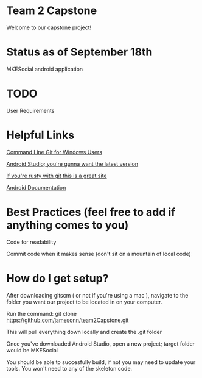 # Team 2 Capstone

Welcome to our capstone project!

# Status as of September 18th

MKESocial android application


# TODO

User Requirements


# Helpful Links

[Command Line Git for Windows Users](https://git-scm.com)

[Android Studio; you're gunna want the latest version](https://developer.android.com/studio/index.html)

[If you're rusty with git this is a great site](https://try.github.io)

[Android Documentation](https://developer.android.com/index.html)

# Best Practices (feel free to add if anything comes to you)

Code for readability 

Commit code when it makes sense (don't sit on a mountain of local code)

# How do I get setup?

After downloading gitscm ( or not if you're using a mac ), navigate to the folder you want our project to be located in on your computer.

Run the command: git clone https://github.com/jamesonn/team2Capstone.git

This will pull everything down locally and create the .git folder

Once you've downloaded Android Studio, open a new project; target folder would be MKESocial

You should be able to succesfully build, if not you may need to update your tools. You won't need to any of the skeleton code.
